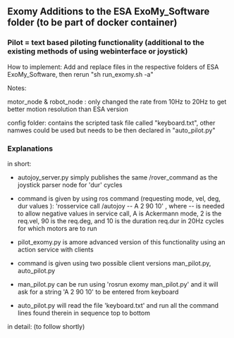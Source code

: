 ## Exomy Additions to the ESA ExoMy_Software folder (to be part of docker container)

### Pilot = text based piloting functionality (additional to the existing methods of using webinterface or joystick)

How to implement: Add and replace files in the respective folders of ESA ExoMy_Software, then rerun "sh run_exomy.sh -a"

Notes:

motor_node & robot_node : only changed the rate from 10Hz to 20Hz to get better motion resolution than ESA version

config folder: contains the scripted task file called "keyboard.txt", other namwes could be used but needs to be then declared in "auto_pilot.py"

### Explanations

in short:

- autojoy_server.py simply publishes the same /rover_command as the joystick parser node for 'dur' cycles
- command is given by using ros command (requesting mode, vel, deg, dur values ): 'rosservice call /autojoy -- A 2 90 10' , where -- is needed to allow negative values in service call, A is Ackermann mode, 2 is the req.vel, 90 is the req.deg, and 10 is the duration req.dur in 20Hz cycles for which motors are to run

- pilot_exomy.py is amore advanced version of this functionality using an action service with clients
- command is given using two possible client versions man_pilot.py, auto_pilot.py
- man_pilot.py can be run using 'rosrun exomy man_pilot.py' and it will ask for a string 'A 2 90 10' to be entered from keyboard
- auto_pilot.py will read the file 'keyboard.txt' and run all the command lines found therein in sequence top to bottom

in detail: (to follow shortly)






